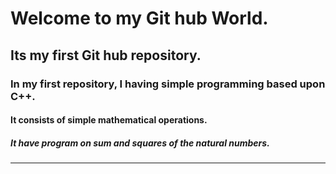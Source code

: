# Welcome to my Git hub World. 
## Its my first Git hub repository.
### In my first repository, I having simple programming based upon C++.
#### It consists of simple mathematical operations.
##### It have program on sum and squares of the natural numbers.
<hr>
